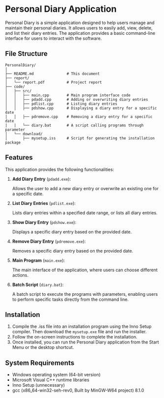 # Personal Diary Application

Personal Diary is a simple application designed to help users manage and maintain their personal diaries. It allows users to easily add, view, delete, and list their diary entries. The application provides a basic command-line interface for users to interact with the software.


## File Structure

```
PersonalDiary/
│
├── README.md               # This document
├── report/               
│   └── report.pdf          # Project report
├── code/                 
│   ├── src/              
│   │   ├── main.cpp        # Main program interface code
│   │   ├── pdadd.cpp       # Adding or overwriting diary entries
│   │   ├── pdlist.cpp      # Listing diary entries
│   │   ├── pdshow.cpp      # Displaying a diary entry for a specific date
│   │   ├── pdremove.cpp    # Removing a diary entry for a specific date
|   |   └── diary.bat		# A script calling programs through parameter
│   └── download/         
│       ├── mysetup.iss     # Script for generating the installation package

```


## Features

This application provides the following functionalities:

1. **Add Diary Entry** (`pdadd.exe`):

   Allows the user to add a new diary entry or overwrite an existing one for a specific date.
2. **List Diary Entries** (`pdlist.exe`):

   Lists diary entries within a specified date range, or lists all diary entries.
3. **Show Diary Entry** (`pdshow.exe`):

   Displays a specific diary entry based on the provided date.
4. **Remove Diary Entry** (`pdremove.exe`):

   Removes a specific diary entry based on the provided date.
5. **Main Program** (`main.exe`):

   The main interface of the application, where users can choose different actions.
6. **Batch Script** (`diary.bat`):

   A batch script to execute the programs with parameters, enabling users to perform specific tasks directly from the command line.


## Installation

1. Compile the .iss file into an installation program using the Inno Setup compiler. Then download the `mysetup.exe` file and run the installer.
2. Follow the on-screen instructions to complete the installation.
3. Once installed, you can run the Personal Diary application from the Start Menu or the desktop shortcut.

## System Requirements

* Windows operating system (64-bit version)
* Microsoft Visual C++ runtime libraries
* Inno Setup (unnecessary)
* gcc (x86_64-win32-seh-rev0, Built by MinGW-W64 project) 8.1.0
